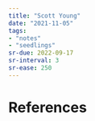 ```yaml
---
title: "Scott Young"
date: "2021-11-05"
tags:
- "notes"
- "seedlings"
sr-due: 2022-09-17
sr-interval: 3
sr-ease: 250
---
```




# References

